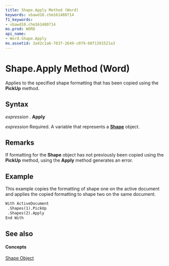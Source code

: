 ```yaml
---
title: Shape.Apply Method (Word)
keywords: vbawd10.chm161480714
f1_keywords:
- vbawd10.chm161480714
ms.prod: WORD
api_name:
- Word.Shape.Apply
ms.assetid: 3a42c1a6-7037-2649-c079-68f1391521a3
---
```



# Shape.Apply Method (Word)

Applies to the specified shape formatting that has been copied using the  **PickUp** method.


## Syntax

 _expression_ . **Apply**

 _expression_ Required. A variable that represents a **[Shape](shape-object-word.md)** object.


## Remarks

If formatting for the  **Shape** object has not previously been copied using the **PickUp** method, using the **Apply** method generates an error.


## Example

This example copies the formatting of shape one on the active document and applies the copied formatting to shape two on the same document.


```vb
With ActiveDocument 
 .Shapes(1).PickUp 
 .Shapes(2).Apply 
End With
```


## See also


#### Concepts


[Shape Object](shape-object-word.md)

